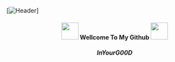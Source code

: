 [![Header](https://raw.githubusercontent.com/InYourG00D1/InYourG00D1/Master/PicsArt_12-12-07.29.04.jpg "Header")]
<h4 align="center"> <img src="https://raw.githubusercontent.com/InYourG00D1/InYourG00D1/master/3WyW.gif" width="40px"> Wellcome To My Github <img src="https://raw.githubusercontent.com/InYourG00D1/InYourG00D1/master/3WyW.gif" width="40px"> </h4>
<h5 align="center"> InYourG00D </h5>
